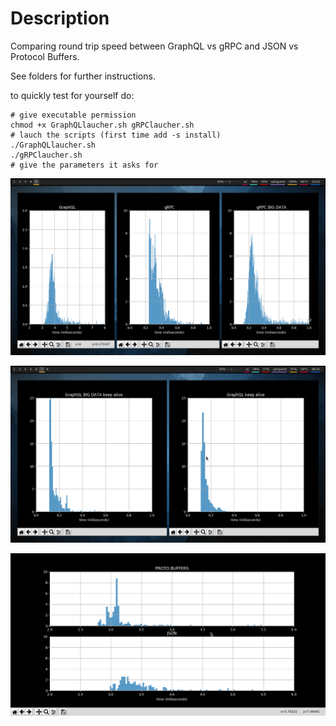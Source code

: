 # Description

Comparing round trip speed between GraphQL vs gRPC and JSON vs Protocol Buffers.

See folders for further instructions.

to quickly test for yourself do:
```
# give executable permission
chmod +x GraphQLlaucher.sh gRPClaucher.sh
# lauch the scripts (first time add -s install)
./GraphQLlaucher.sh
./gRPClaucher.sh
# give the parameters it asks for
```

![GraphQLvsgRPCplot](GraphQLvsgRPC/GraphQLgRPCdata.png)

![GraphQL with keep alive](GraphQLvsgRPC/graphqlkeepalive.png)

![JSONvsProtoplot](JSONvsProtocolBuffers/graph.png)
